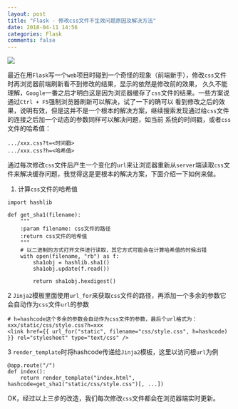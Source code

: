 ```yaml
---
layout: post
title: "Flask - 修改css文件不生效问题原因及解决方法"
date: 2018-04-11 14:56
categories: Flask
comments: false
---
```


![](https://timgsa.baidu.com/timg?image&quality=80&size=b9999_10000&sec=1523441086386&di=f854651c3d3c0c1c9aa674573f3580e1&imgtype=0&src=http%3A%2F%2Fwww.wallcoo.com%2Fnature%2FHD_Best%2520of%2520nature%25201920x1200%2Fimages%2FWin7_24.jpg)

最近在用`Flask`写一个`web`项目时碰到一个奇怪的现象（前端新手），修改`css`文件时再浏览器前端刷新看不到修改的结果，显示的依然是修改前的效果，
久久不能理解，`Google`一番之后才明白这是因为浏览器缓存了`css`文件的结果。一些方案说通过`Ctrl + F5`强制浏览器刷新可以解决，试了一下的确可以
看到修改之后的效果，说明有效，但是这并不是一个根本的解决方案，继续搜索发现通过给`css`文件的连接之后加一个动态的参数同样可以解决问题，如当前
系统的时间戳，或者`css`文件的哈希值：
```
.../xxx.css?t=<时间戳>
.../xxx.css?h=<哈希值>
```

通过每次修改`css`文件后产生一个变化的`url`来让浏览器重新从`server`端读取`css`文件来解决缓存问题，我觉得这是更根本的解决方案，下面介绍一下如何来做。

1. 计算`css`文件的哈希值
```
import hashlib

def get_sha1(filename):
    """
    :param filename: css文件的路径
    :return css文件的哈希值
    """
    # 以二进制的方式打开文件进行读取，其它方式可能会在计算哈希值的时候出错
    with open(filename, "rb") as f:
        sha1obj = hashlib.sha1()
        sha1obj.update(f.read())
        
        return sha1obj.hexdigest()
```

2 `Jinja2`模板里面使用`url_for`来获取`css`文件的路径，再添加一个多余的参数它会自动作为`css`文件`url`的参数
```
# h=hashcode这个多余的参数会自动作为css文件的参数，最后个url格式为：xxx/static/css/style.css?h=xxx
<link href={{ url_for("static", filename="css/style.css", h=hashcode) }} rel="stylesheet" type="text/css" />
```

3 `render_template`时将hashcode传递给`Jinja2`模板，这里以访问根`url`为例
```
@app.route("/")
def index():
    return render_template("index.html", hashcode=get_sha1("static/css/style.css")[, ...])
```

OK，经过以上三步的改造，我们每次修改`css`文件都会在浏览器端实时更新。
